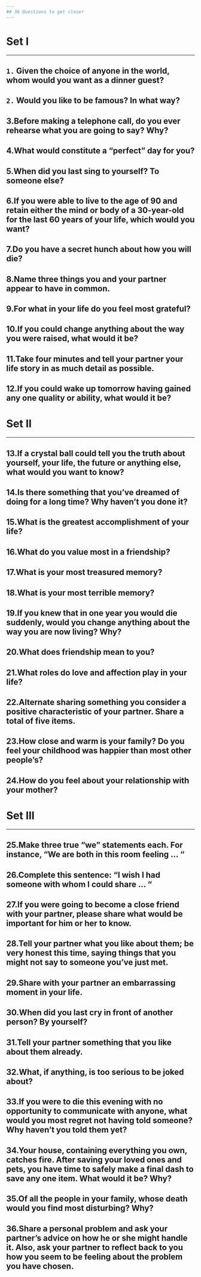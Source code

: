 ```yaml
---
## 36 Questions to get closer
---
```

# Set I
---
`1.` Given the choice of anyone in the world, whom would you want as a dinner guest?
---
`2.` Would you like to be famous? In what way?
---
3.Before making a telephone call, do you ever rehearse what you are going to say? Why?
---
4.What would constitute a “perfect” day for you?
---
5.When did you last sing to yourself? To someone else?
---
6.If you were able to live to the age of 90 and retain either the mind or body of a 30-year-old for the last 60 years of your life, which would you want?
---
7.Do you have a secret hunch about how you will die?
---
8.Name three things you and your partner appear to have in common.
---
9.For what in your life do you feel most grateful?
---
10.If you could change anything about the way you were raised, what would it be?
---
11.Take four minutes and tell your partner your life story in as much detail as possible.
---
12.If you could wake up tomorrow having gained any one quality or ability, what would it be?
---
# Set II
---
13.If a crystal ball could tell you the truth about yourself, your life, the future or anything else, what would you want to know?
---
14.Is there something that you’ve dreamed of doing for a long time? Why haven’t you done it?
---
15.What is the greatest accomplishment of your life?
---
16.What do you value most in a friendship?
---
17.What is your most treasured memory?
---
18.What is your most terrible memory?
---
19.If you knew that in one year you would die suddenly, would you change anything about the way you are now living? Why?
---
20.What does friendship mean to you?
---
21.What roles do love and affection play in your life?
---
22.Alternate sharing something you consider a positive characteristic of your partner. Share a total of five items.
---
23.How close and warm is your family? Do you feel your childhood was happier than most other people’s?
---
24.How do you feel about your relationship with your mother?
---
# Set III
---
25.Make three true “we” statements each. For instance, “We are both in this room feeling ... “
---
26.Complete this sentence: “I wish I had someone with whom I could share ... “
---
27.If you were going to become a close friend with your partner, please share what would be important for him or her to know.
---
28.Tell your partner what you like about them; be very honest this time, saying things that you might not say to someone you’ve just met.
---
29.Share with your partner an embarrassing moment in your life.
---
30.When did you last cry in front of another person? By yourself?
---
31.Tell your partner something that you like about them already.
---
32.What, if anything, is too serious to be joked about?
---
33.If you were to die this evening with no opportunity to communicate with anyone, what would you most regret not having told someone? Why haven’t you told them yet?
---
34.Your house, containing everything you own, catches fire. After saving your loved ones and pets, you have time to safely make a final dash to save any one item. What would it be? Why?
---
35.Of all the people in your family, whose death would you find most disturbing? Why?
---
36.Share a personal problem and ask your partner’s advice on how he or she might handle it. Also, ask your partner to reflect back to you how you seem to be feeling about the problem you have chosen.
---
